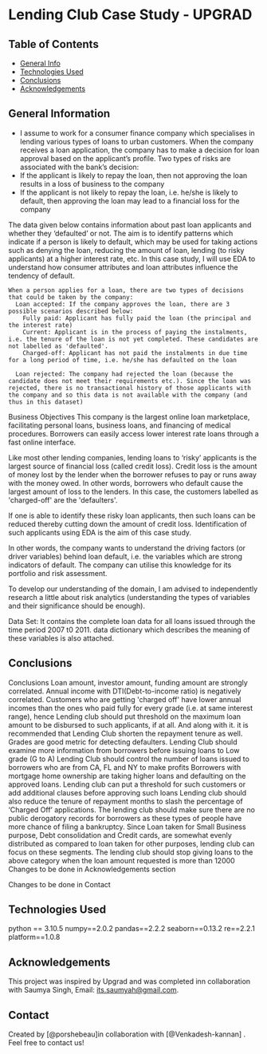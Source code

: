 # Lending Club Case Study - UPGRAD



## Table of Contents
* [General Info](#general-information)
* [Technologies Used](#technologies-used)
* [Conclusions](#conclusions)
* [Acknowledgements](#acknowledgements)

<!-- You can include any other section that is pertinent to your problem -->

## General Information
- I assume to work for a consumer finance company which specialises in lending various types of loans to urban customers. When the company receives a loan application, the company has to make a decision for loan approval based on the applicant’s profile. Two types of risks are associated with the bank’s decision:
-   If the applicant is likely to repay the loan, then not approving the loan results in a loss of business to the company
-   If the applicant is not likely to repay the loan, i.e. he/she is likely to default, then approving the loan may lead to a financial loss for the company

  The data given below contains information about past loan applicants and whether they ‘defaulted’ or not. The aim is to identify patterns which indicate if a person is likely to default, which may be used for taking actions such as denying the loan, reducing the amount of loan, lending (to risky applicants) at a higher interest rate, etc.
  In this case study, I will use EDA to understand how consumer attributes and loan attributes influence the tendency of default.
    
    When a person applies for a loan, there are two types of decisions that could be taken by the company:
      Loan accepted: If the company approves the loan, there are 3 possible scenarios described below:
        Fully paid: Applicant has fully paid the loan (the principal and the interest rate)
        Current: Applicant is in the process of paying the instalments, i.e. the tenure of the loan is not yet completed. These candidates are not labelled as 'defaulted'.
        Charged-off: Applicant has not paid the instalments in due time for a long period of time, i.e. he/she has defaulted on the loan 

      Loan rejected: The company had rejected the loan (because the candidate does not meet their requirements etc.). Since the loan was rejected, there is no transactional history of those applicants with the company and so this data is not available with the company (and thus in this dataset)
 

Business Objectives
This company is the largest online loan marketplace, facilitating personal loans, business loans, and financing of medical procedures. Borrowers can easily access lower interest rate loans through a fast online interface. 

Like most other lending companies, lending loans to ‘risky’ applicants is the largest source of financial loss (called credit loss). Credit loss is the amount of money lost by the lender when the borrower refuses to pay or runs away with the money owed. In other words, borrowers who default cause the largest amount of loss to the lenders. In this case, the customers labelled as 'charged-off' are the 'defaulters'. 

If one is able to identify these risky loan applicants, then such loans can be reduced thereby cutting down the amount of credit loss. Identification of such applicants using EDA is the aim of this case study.

In other words, the company wants to understand the driving factors (or driver variables) behind loan default, i.e. the variables which are strong indicators of default.  The company can utilise this knowledge for its portfolio and risk assessment. 

To develop our understanding of the domain, I am advised to independently research a little about risk analytics (understanding the types of variables and their significance should be enough).

Data Set:
It contains the complete loan data for all loans issued through the time period 2007 t0 2011. data dictionary which describes the meaning of these variables is also attached.


## Conclusions
Conclusions
Loan amount, investor amount, funding amount are strongly correlated.
Annual income with DTI(Debt-to-income ratio) is negatively correlated.
Customers who are getting &#39;charged off&#39; have lower annual incomes than the ones who paid fully for every grade (i.e. at same interest range), hence Lending club should put threshold on the maximum loan amount to be disbursed to such applicants, if at all. And along with it. it is recommended that Lending Club shorten the repayment tenure as well.
Grades are good metric for detecting defaulters. Lending Club should examine more information from borrowers before issuing loans to Low grade (G to A)
Lending Club should control the number of loans issued to borrowers who are from CA, FL and NY to make profits
Borrowers with mortgage home ownership are taking higher loans and defaulting on the approved loans. Lending club can put a threshold for such customers or add additional clauses before approving such loans
Lending club should also reduce the tenure of repayment months to slash the percentage of ‘Charged Off’ applications.
The lending club should make sure there are no public derogatory records for borrowers as these types of people have more chance of filing a bankruptcy.
Since Loan taken for Small Business purpose, Debt consolidation and Credit cards, are somewhat evenly distributed as compared to loan taken for other purposes, lending club can focus on these segments.
The lending club should stop giving loans to the above category when the loan amount requested is more than 12000 Changes to be done in Acknowledgements section
  
Changes to be done in Contact


## Technologies Used
python == 3.10.5
numpy==2.0.2
pandas==2.2.2
seaborn==0.13.2
re==2.2.1
platform==1.0.8


## Acknowledgements
  This project was inspired by Upgrad and was completed inn collaboration with Saumya Singh, Email: its.saumyah@gmail.com.

## Contact
Created by [@porshebeau]in collaboration with [@Venkadesh-kannan] . Feel free to contact us!

